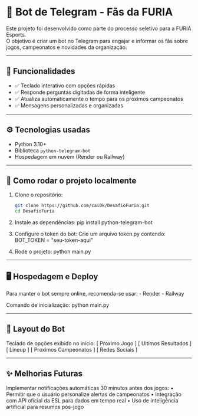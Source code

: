 # 📢 Bot de Telegram - Fãs da FURIA

Este projeto foi desenvolvido como parte do processo seletivo para a FURIA Esports.  
O objetivo é criar um bot no Telegram para engajar e informar os fãs sobre jogos, campeonatos e novidades da organização.

---

## 🚀 Funcionalidades

- ✅ Teclado interativo com opções rápidas
- ✅ Responde perguntas digitadas de forma inteligente
- ✅ Atualiza automaticamente o tempo para os próximos campeonatos
- ✅ Mensagens personalizadas e organizadas

---

## ⚙️ Tecnologias usadas

- Python 3.10+
- Biblioteca `python-telegram-bot`
- Hospedagem em nuvem (Render ou Railway)

---

## 📄 Como rodar o projeto localmente

1. Clone o repositório:
   ```bash
   git clone https://github.com/cai0k/DesafioFuria.git
   cd DesafioFuria

2. Instale as dependências:
    pip install python-telegram-bot


3. Configure o token do bot:
    Crie um arquivo token.py contendo:
        BOT_TOKEN = "seu-token-aqui"


4. Rode o projeto:
    python main.py

---

## 🖥️ Hospedagem e Deploy

Para manter o bot sempre online, recomenda-se usar:
    - Render
    - Railway

Comando de inicialização:
    python main.py

---

## 📸 Layout do Bot

Teclado de opções exibido no início:
    [ Proximo Jogo ] [ Ultimos Resultados ]
    [ Lineup ] [ Proximos Campeonatos ]
    [ Redes Sociais ]

---

## ✨ Melhorias Futuras

Implementar notificações automáticas 30 minutos antes dos jogos:
   • Permitir que o usuário personalize alertas de campeonatos
   • Integração com API oficial da ESL para dados em tempo real
   • Uso de inteligência artificial para resumos pós-jogo
